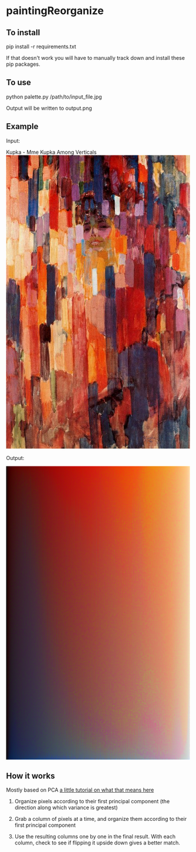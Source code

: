 # paintingReorganize

## To install

pip install -r requirements.txt

If that doesn't work you will have to manually track down and install these pip packages.

## To use

python palette.py /path/to/input_file.jpg

Output will be written to output.png

## Example
Input:

Kupka - Mme Kupka Among Verticals
![Input](input.jpg "Input")

Output:


![Output](output.png "Output")


## How it works
Mostly based on PCA [a little tutorial on what that means here](https://www.quora.com/Where-can-I-find-a-detailed-tutorial-about-the-principal-component-analysis)

1. Organize pixels according to their first principal component (the direction along which variance is greatest)

2. Grab a column of pixels at a time, and organize them according to their first principal component

3. Use the resulting columns one by one in the final result. With each column, check to see if flipping it upside down gives a better match.

